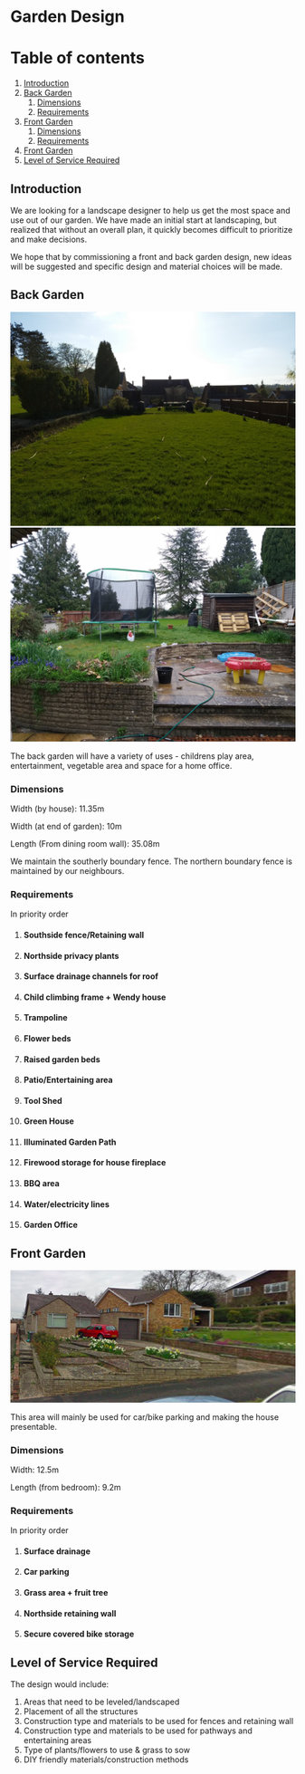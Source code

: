 # Garden Design
# Table of contents
1. [Introduction](#introduction)
2. [Back Garden](#Back)
    1. [Dimensions](#BackDimensions)
    1. [Requirements](#BackRequirements)
3. [Front Garden](#Front)
    1. [Dimensions](#FrontDimensions)
    1. [Requirements](#FrontRequirements)
3. [Front Garden](#Front)
4. [Level of Service Required](#ServiceRequired)    

## Introduction <a name="introduction"></a>
We are looking for a landscape designer to help us get the most space and use out of our garden.  We have made an initial start at landscaping, but realized that without an overall plan, it quickly becomes difficult to prioritize and make decisions.

We hope that by commissioning a front and back garden design, new ideas will be suggested and specific design and material choices will be made.

## Back Garden <a name="Back"></a>
![FromBack](From_Back.jpg)
![ToBackFromHouse](To_Back2.jpg)

The back garden will have a variety of uses - childrens play area, entertainment, vegetable area and space for a home office.

### Dimensions <a name="BackDimensions"></a>

Width (by house): 11.35m

Width (at end of garden): 10m

Length (From dining room wall): 35.08m

We maintain the southerly boundary fence.
The northern boundary fence is maintained by our neighbours.

### Requirements <a name="BackRequirements"></a>
In priority order

1. #### Southside fence/Retaining wall
1. #### Northside privacy plants
1. #### Surface drainage channels for roof
1. #### Child climbing frame + Wendy house
1. #### Trampoline
1. #### Flower beds
1. #### Raised garden beds
1. #### Patio/Entertaining area
1. #### Tool Shed
1. #### Green House
1. #### Illuminated Garden Path
1. #### Firewood storage for house fireplace
1. #### BBQ area
1. #### Water/electricity lines
1. #### Garden Office

## Front Garden <a name="Front"></a>
![Front](Front_Garden.png)

This area will mainly be used for car/bike parking and making the house presentable.

### Dimensions <a name="FrontDimensions"></a>
Width: 12.5m

Length (from bedroom): 9.2m

### Requirements <a name="FrontRequirements"></a>
In priority order

1. #### Surface drainage
1. #### Car parking
1. #### Grass area + fruit tree
1. #### Northside retaining wall
1. #### Secure covered bike storage

## Level of Service Required <a name="ServiceRequired"></a>
The design would include:
1. Areas that need to be leveled/landscaped
2. Placement of all the structures
3. Construction type and materials to be used for fences and retaining wall
4. Construction type and materials to be used for pathways and entertaining areas
5. Type of plants/flowers to use & grass to sow
6. DIY friendly materials/construction methods
